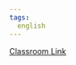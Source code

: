 ```yaml
---
tags:
  english
---
```


[Classroom Link](https://classroom.google.com/c/NDYzNzUyMjU0Nzc3/m/NTg3NTU5MzIxNTI2/details)